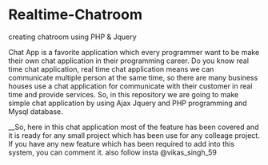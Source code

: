 # Realtime-Chatroom
creating chatroom using PHP &amp; Jquery

Chat App is a favorite application which every programmer want to be make their own chat application in their programming career.   Do you know real time chat application, real time chat application means we can communicate multiple person at the same time, so there are many business houses use a chat application for communicate with their customer in real time and provide services. 
So, in this repository we are going to make simple chat application by using Ajax Jquery and PHP programming and Mysql database.


__So, here in this chat application most of the feature has been covered and it is ready for any small project which has been use for any colleage project. If you have any new feature which has been required to add into this system, you can comment it.
also follow insta @vikas_singh_59 
